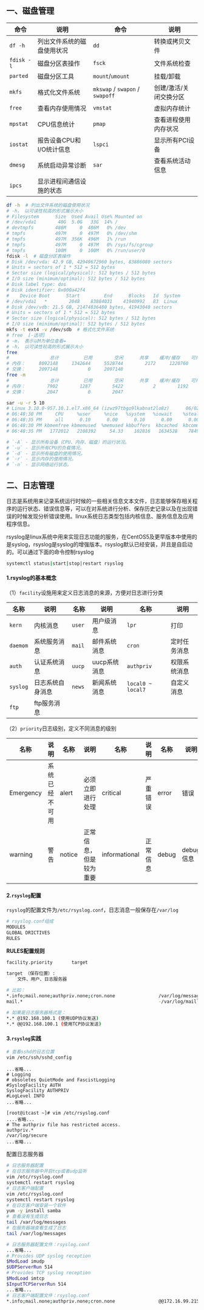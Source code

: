 ## 一、磁盘管理

| 命令       | 说明                       | 命令                            | 说明                   |
| ---------- | -------------------------- | ------------------------------- | ---------------------- |
| `df -h`    | 列出文件系统的磁盘使用状况 | `dd`                            | 转换或拷贝文件         |
| `fdisk -l` | 磁盘分区表操作             | `fsck`                          | 文件系统检查           |
| `parted`   | 磁盘分区工具               | `mount`/`umount`                | 挂载/卸载              |
| `mkfs`     | 格式化文件系统             | `mkswap` / `swapon` / `swapoff` | 创建/激活/关闭交换分区 |
| `free`     | 查看内存使用情况           | `vmstat`                        | 虚拟内存统计           |
| `mpstat`   | CPU信息统计                | `pmap`                          | 查看进程使用内存状况   |
| `iostat`   | 报告设备CPU和I/O统计信息   | `lspci`                         | 显示所有PCI设备        |
| `dmesg`    | 系统启动异常诊断           | `sar`                           | 查看系统活动信息       |
| `ipcs`     | 显示进程间通信设施的状态   |                                 |                        |

```sh
df -h  # 列出文件系统的磁盘使用状况
# -h， 以可读性较高的形式展示大小
# Filesystem      Size  Used Avail Use% Mounted on
# /dev/vda1        40G  5.0G   33G  14% /
# devtmpfs        486M     0  486M   0% /dev
# tmpfs           497M     0  497M   0% /dev/shm
# tmpfs           497M  356K  496M   1% /run
# tmpfs           497M     0  497M   0% /sys/fs/cgroup
# tmpfs           100M     0  100M   0% /run/user/0
fdisk -l  # 磁盘分区表操作
# Disk /dev/vda: 42.9 GB, 42949672960 bytes, 83886080 sectors
# Units = sectors of 1 * 512 = 512 bytes
# Sector size (logical/physical): 512 bytes / 512 bytes
# I/O size (minimum/optimal): 512 bytes / 512 bytes
# Disk label type: dos
# Disk identifier: 0x000a42f4
#    Device Boot      Start         End      Blocks   Id  System
# /dev/vda1   *        2048    83884031    41940992   83  Linux
# Disk /dev/vdb: 21.5 GB, 21474836480 bytes, 41943040 sectors
# Units = sectors of 1 * 512 = 512 bytes
# Sector size (logical/physical): 512 bytes / 512 bytes
# I/O size (minimum/optimal): 512 bytes / 512 bytes
mkfs -t ext4 -v /dev/sdb  # 格式化文件系统
# free  [-选项]
# -m， 表示以M为单位查看=
# -h， 以可读性较高的形式展示大小
free
#               总计         已用        空闲      共享    缓冲/缓存    可用
# 内存：     8092148     1342644     5528744        2172     1220760     6481152
# 交换：     2097148           0     2097148
free -m
#               总计         已用        空闲      共享    缓冲/缓存    可用
# 内存：        7902        1287        5422           2        1192        6352
# 交换：        2047           0        2047

sar -u -r 5 10
# Linux 3.10.0-957.10.1.el7.x86_64 (izwz97tbgo9lkabnat2lo8z)      06/02/2019      _x86_64_        (2 CPU)
# 06:48:30 PM     CPU     %user     %nice   %system   %iowait    %steal     %idle
# 06:48:35 PM     all      0.10      0.00      0.10      0.00      0.00     99.80
# 06:48:30 PM kbmemfree kbmemused  %memused kbbuffers  kbcached  kbcommit   %commit  kbactive   kbinact  kbdirty
# 06:48:35 PM   1772012   2108392     54.33    102816   1634528    784940     20.23    793328   1164704     0

# `-A` - 显示所有设备（CPU、内存、磁盘）的运行状况。
# `-u` - 显示所有CPU的负载情况。
# `-d` - 显示所有磁盘的使用情况。
# `-r` - 显示内存的使用情况。
# `-n` - 显示网络运行状态。
```

## 二、日志管理

日志是系统用来记录系统运行时候的一些相关信息文本文件，日志能够保存相关程序的运行状态、错误信息等，可以在对系统进行分析、保存历史记录以及在出现错误的时候发现分析错误使用。linux系统日志类型包括内核信息、服务信息及应用程序信息。

rsyslog是linux系统中用来实现日志功能的服务，在CentOS5及更早版本中使用的是syslog，rsyslog是syslog的增强版本。rsyslog默认已经安装，并且是自启动的。可以通过下面的命令控制rsyslog

```sh
systemctl status|start|stop|restart rsyslog  
```

#### 1.rsyslog的基本概念

（1）`facility`设施用来定义日志消息的来源，方便对日志进行分类

| 名称     | 说明             | 名称    | 说明         | 名称              | 说明         |
| -------- | ---------------- | ------- | ------------ | ----------------- | ------------ |
| `kern`   | 内核消息         | `user`  | 用户级消息   | `lpr`             | 打印         |
| `daemom` | 系统服务消息     | `mail ` | 邮件系统消息 | `cron`            | 定时任务消息 |
| `auth`   | 认证系统消息     | `uucp`  | uucp系统消息 | `authpriv`        | 权限系统消息 |
| `syslog` | 日志系统自身消息 | `news`  | 新闻系统消息 | `local0 ~ local7` | 自定义消息   |
| `ftp`    | ftp服务消息      |         |              |                   |              |

（2）`priority`日志级别，定义不同消息的级别

| 名称      | 说明           | 名称   | 说明                   | 名称          | 说明     | 名称  | 说明      |
| --------- | -------------- | ------ | ---------------------- | ------------- | -------- | ----- | --------- |
| Emergency | 系统已经不可用 | alert  | 必须立即进行处理       | critical      | 严重错误 | error | 错误      |
| warning   | 警告           | notice | 正常信息，但是较为重要 | informational | 正常信息 | debug | debug信息 |

#### 2.`rsyslog`配置

`rsyslog`的配置文件为`/etc/rsyslog.conf`，日志消息一般保存在`/var/log`

```sh
# rsyslog.conf组成
MODULES
GLOBAL DRICTIVES
RULES
```

**RULES配置规则**

```sh
facility.priority		target

target （保存位置）:
	文件、用户、日志服务器
	
# 比如：
*.info;mail.none;authpriv.none;cron.none                /var/log/messages
mail.*                                                  -/var/log/maillog@

# 如果是日志服务器格式是：
*.* @192.168.100.1 (使用UDP协议发送)
*.* @@192.168.100.1 (使用TCP协议发送)
```

#### 3.`rsyslog`实践

```sh
# 查看sshd的日志位置
vim /etc/ssh/sshd_config
```

```
...省略...
# Logging                                                                        
# obsoletes QuietMode and FascistLogging                                         
#SyslogFacility AUTH                                                             
SyslogFacility AUTHPRIV                                                          
#LogLevel INFO 
...省略...

[root@itcast ~]# vim /etc/rsyslog.conf 
....省略...
# The authpriv file has restricted access.                                       
authpriv.*                                              /var/log/secure 
...省略...
```

配置日志服务器

```sh
# 日志服务器配置
# 在日志服务器中开启tcp或者udp监听
vim /etc/rsyslog.conf
systemctl restart rsyslog
# 日志客户端配置
vim /etc/rsyslog.conf
systemctl restart rsyslog
# 在日志客户端安装一个软件
yum -y install samba
# 查看没有生成日志
tail /var/log/messages
# 在服务器端查看生成了日志
tail /var/log/messages		
```

```sh
# 日志服务器配置文件：rsyslog.conf
...省略...
# Provides UDP syslog reception
$ModLoad imudp
$UDPServerRun 514
# Provides TCP syslog reception
$ModLoad imtcp
$InputTCPServerRun 514
...省略...
# 日志客户端配置文件：rsyslog.conf
*.info;mail.none;authpriv.none;cron.none                @@172.16.99.215   # 以TCP方式发送
```


